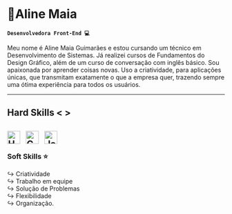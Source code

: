 # 🌼Aline Maia 

**`Desenvolvedora Front-End 💻`**

Meu nome é Aline Maia Guimarães e estou cursando um técnico em Desenvolvimento de Sistemas. Já realizei cursos de Fundamentos do Design Gráfico, além de um curso de conversação com inglês básico. Sou apaixonada por aprender coisas novas. Uso a criatividade, para aplicações únicas, que transmitam exatamente o que a empresa quer, trazendo sempre uma ótima experiência para todos os usuários.

---
## Hard Skills < >

<img 
    align="left" 
    alt="HTML"
    title="HTML" 
    width="30px" 
    style="padding-right: 10px;" 
    src="https://cdn.jsdelivr.net/gh/devicons/devicon@latest/icons/html5/html5-original.svg" 
/>
<img 
    align="left" 
    alt="CSS" 
    title="CSS"
    width="30px" 
    style="padding-right: 10px;" 
    src="https://cdn.jsdelivr.net/gh/devicons/devicon@latest/icons/css3/css3-original.svg" 
/>
<img 
    align="left" 
    alt="JavaScript" 
    title="JavaScript"
    width="30px" 
    style="padding-right: 10px;" 
    src="https://cdn.jsdelivr.net/gh/devicons/devicon@latest/icons/javascript/javascript-original.svg" 
/>
<br/>
---
### Soft Skills ⭐

↪ Criatividade <br/>
↪ Trabalho em equipe <br/>
↪ Solução de Problemas <br/>
↪ Flexibilidade <br/>
↪ Organização.
